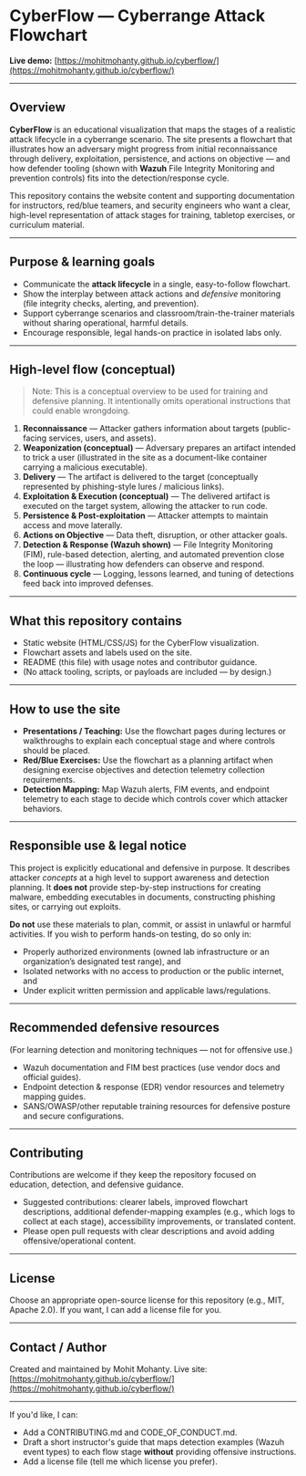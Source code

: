 # CyberFlow — Cyberrange Attack Flowchart

**Live demo:** [https://mohitmohanty.github.io/cyberflow/](https://mohitmohanty.github.io/cyberflow/)

---

## Overview

**CyberFlow** is an educational visualization that maps the stages of a realistic attack lifecycle in a cyberrange scenario. The site presents a flowchart that illustrates how an adversary might progress from initial reconnaissance through delivery, exploitation, persistence, and actions on objective — and how defender tooling (shown with **Wazuh** File Integrity Monitoring and prevention controls) fits into the detection/response cycle.

This repository contains the website content and supporting documentation for instructors, red/blue teamers, and security engineers who want a clear, high-level representation of attack stages for training, tabletop exercises, or curriculum material.

---

## Purpose & learning goals

* Communicate the **attack lifecycle** in a single, easy-to-follow flowchart.
* Show the interplay between attack actions and *defensive* monitoring (file integrity checks, alerting, and prevention).
* Support cyberrange scenarios and classroom/train-the-trainer materials without sharing operational, harmful details.
* Encourage responsible, legal hands-on practice in isolated labs only.

---

## High-level flow (conceptual)

> Note: This is a conceptual overview to be used for training and defensive planning. It intentionally omits operational instructions that could enable wrongdoing.

1. **Reconnaissance** — Attacker gathers information about targets (public-facing services, users, and assets).
2. **Weaponization (conceptual)** — Adversary prepares an artifact intended to trick a user (illustrated in the site as a document-like container carrying a malicious executable).
3. **Delivery** — The artifact is delivered to the target (conceptually represented by phishing-style lures / malicious links).
4. **Exploitation & Execution (conceptual)** — The delivered artifact is executed on the target system, allowing the attacker to run code.
5. **Persistence & Post-exploitation** — Attacker attempts to maintain access and move laterally.
6. **Actions on Objective** — Data theft, disruption, or other attacker goals.
7. **Detection & Response (Wazuh shown)** — File Integrity Monitoring (FIM), rule-based detection, alerting, and automated prevention close the loop — illustrating how defenders can observe and respond.
8. **Continuous cycle** — Logging, lessons learned, and tuning of detections feed back into improved defenses.

---

## What this repository contains

* Static website (HTML/CSS/JS) for the CyberFlow visualization.
* Flowchart assets and labels used on the site.
* README (this file) with usage notes and contributor guidance.
* (No attack tooling, scripts, or payloads are included — by design.)

---

## How to use the site

* **Presentations / Teaching:** Use the flowchart pages during lectures or walkthroughs to explain each conceptual stage and where controls should be placed.
* **Red/Blue Exercises:** Use the flowchart as a planning artifact when designing exercise objectives and detection telemetry collection requirements.
* **Detection Mapping:** Map Wazuh alerts, FIM events, and endpoint telemetry to each stage to decide which controls cover which attacker behaviors.

---

## Responsible use & legal notice

This project is explicitly educational and defensive in purpose. It describes attacker *concepts* at a high level to support awareness and detection planning. It **does not** provide step-by-step instructions for creating malware, embedding executables in documents, constructing phishing sites, or carrying out exploits.

**Do not** use these materials to plan, commit, or assist in unlawful or harmful activities. If you wish to perform hands-on testing, do so only in:

* Properly authorized environments (owned lab infrastructure or an organization’s designated test range), and
* Isolated networks with no access to production or the public internet, and
* Under explicit written permission and applicable laws/regulations.

---

## Recommended defensive resources

(For learning detection and monitoring techniques — not for offensive use.)

* Wazuh documentation and FIM best practices (use vendor docs and official guides).
* Endpoint detection & response (EDR) vendor resources and telemetry mapping guides.
* SANS/OWASP/other reputable training resources for defensive posture and secure configurations.

---

## Contributing

Contributions are welcome if they keep the repository focused on education, detection, and defensive guidance.

* Suggested contributions: clearer labels, improved flowchart descriptions, additional defender-mapping examples (e.g., which logs to collect at each stage), accessibility improvements, or translated content.
* Please open pull requests with clear descriptions and avoid adding offensive/operational content.

---

## License

Choose an appropriate open-source license for this repository (e.g., MIT, Apache 2.0). If you want, I can add a license file for you.

---

## Contact / Author

Created and maintained by Mohit Mohanty.
Live site: [https://mohitmohanty.github.io/cyberflow/](https://mohitmohanty.github.io/cyberflow/)

---

If you'd like, I can:

* Add a CONTRIBUTING.md and CODE_OF_CONDUCT.md.
* Draft a short instructor's guide that maps detection examples (Wazuh event types) to each flow stage **without** providing offensive instructions.
* Add a license file (tell me which license you prefer).
